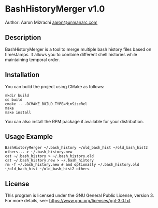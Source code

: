 # BashHistoryMerger v1.0

Author: Aaron Mizrachi <aaron@unmanarc.com>

## Description
BashHistoryMerger is a tool to merge multiple bash history files based on timestamps. It allows you to combine different shell histories while maintaining temporal order.

## Installation
You can build the project using CMake as follows:

```
mkdir build
cd build
cmake .. -DCMAKE_BUILD_TYPE=MinSizeRel
make
make install
```

You can also install the RPM package if available for your distribution.

## Usage Example

```
BashHistoryMerger ~/.bash_history ~/old_bash_hist ~/old_bash_hist2 others... > ~/.bash_history.new
cat ~/.bash_history > ~/.bash_history.old
cat ~/.bash_history.new > ~/.bash_history
rm -f ~/.bash_history.new # and optionally ~/.bash_history.old ~/old_bash_hist ~/old_bash_hist2 others
```

## License
This program is licensed under the GNU General Public License, version 3. For more details, see: https://www.gnu.org/licenses/gpl-3.0.txt
